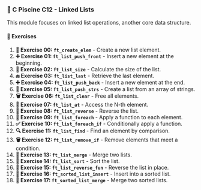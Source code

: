 
### **🚀 C Piscine C12 - Linked Lists**

This module focuses on linked list operations, another core data structure.

#### 📝 Exercises

1. **🔗 Exercise 00: `ft_create_elem`** - Create a new list element.
2. **➕ Exercise 01: `ft_list_push_front`** - Insert a new element at the beginning.
3. **🔢 Exercise 02: `ft_list_size`** - Calculate the size of the list.
4. **🔚 Exercise 03: `ft_list_last`** - Retrieve the last element.
5. **➕ Exercise 04: `ft_list_push_back`** - Insert a new element at the end.
6. **📑 Exercise 05: `ft_list_push_strs`** - Create a list from an array of strings.
7. **🗑️ Exercise 06: `ft_list_clear`** - Free all elements.
8. **🔢 Exercise 07: `ft_list_at`** - Access the N-th element.
9. **🔄 Exercise 08: `ft_list_reverse`** - Reverse the list.
10. **🔄 Exercise 09: `ft_list_foreach`** - Apply a function to each element.
11. **✅ Exercise 10: `ft_list_foreach_if`** - Conditionally apply a function.
12. **🔍 Exercise 11: `ft_list_find`** - Find an element by comparison.
13. **🗑️ Exercise 12: `ft_list_remove_if`** - Remove elements that meet a condition.
14. **🔗 Exercise 13: `ft_list_merge`** - Merge two lists.
15. **🔄 Exercise 14: `ft_list_sort`** - Sort the list.
16. **🔄 Exercise 15: `ft_list_reverse_fun`** - Reverse the list in place.
17. **🔢 Exercise 16: `ft_sorted_list_insert`** - Insert into a sorted list.
18. **🔗 Exercise 17: `ft_sorted_list_merge`** - Merge two sorted lists.

